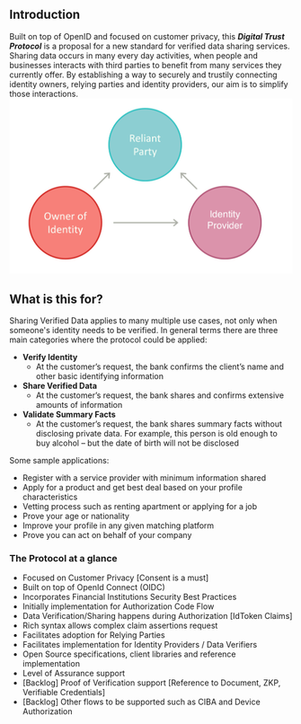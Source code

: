 ## Introduction
Built on top of OpenID and focused on customer privacy, this ***Digital Trust Protocol*** is a proposal for a new standard for verified data sharing services.
Sharing data occurs in many every day activities, when people and businesses interacts with third parties to benefit from many services they currently
offer.
By establishing a way to securely and trustily connecting identity owners, relying parties and identity providers, our aim is to simplify those interactions.
![Triangle](../images/triangle.png "Triangle")

## What is this for?
Sharing Verified Data applies to many multiple use cases, not only when someone's identity needs to be verified. In general terms there are three main categories where the protocol could be applied:

- **Verify Identity**
  * At the customer’s request, the bank confirms the client’s name and other basic identifying information
- **Share Verified Data**
  * At the customer’s request, the bank shares and confirms extensive amounts of information
- **Validate Summary Facts**
  * At the customer’s request, the bank shares summary facts without disclosing private data. For example, this person is old enough to buy
alcohol – but the date of birth will not be disclosed

Some sample applications:

- Register with a service provider with minimum information shared
- Apply for a product and get best deal based on your profile characteristics
- Vetting process such as renting apartment or applying for a job
- Prove your age or nationality
- Improve your profile in any given matching platform
- Prove you can act on behalf of your company

### The Protocol at a glance

- Focused on Customer Privacy [Consent is a must]
- Built on top of OpenId Connect (OIDC)
- Incorporates Financial Institutions Security Best Practices
- Initially implementation for Authorization Code Flow
- Data Verification/Sharing happens during Authorization [IdToken Claims]
- Rich syntax allows complex claim assertions request
- Facilitates adoption for Relying Parties
- Facilitates implementation for Identity Providers / Data Verifiers
- Open Source specifications, client libraries and reference implementation
- Level of Assurance support
- [Backlog] Proof of Verification support [Reference to Document, ZKP, Verifiable Credentials]
- [Backlog] Other flows to be supported such as CIBA and Device Authorization


